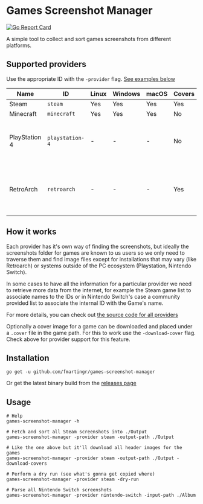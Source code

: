 # Games Screenshot Manager

[![Go Report Card](https://goreportcard.com/badge/github.com/fmartingr/games-screenshot-manager)](https://goreportcard.com/report/github.com/fmartingr/games-screenshot-manager)

A simple tool to collect and sort games screenshots from different platforms.

## Supported providers

Use the appropriate ID with the `-provider` flag. [See examples below](#Usage)

| Name            | ID                | Linux | Windows | macOS | Covers | Notes                                               |
| --------------- | ----------------- | ----- | ------- | ----- | ------ | --------------------------------------------------- |
| Steam           | `steam`           | Yes   | Yes     | Yes   | Yes    |
| Minecraft       | `minecraft`       | Yes   | Yes     | Yes   | No     |
| PlayStation 4   | `playstation-4`   | -     | -       | -     | No     | Requires `-input-path` pointing to PS4 folder       |
| RetroArch       | `retroarch`       | -     | -       | -     | Yes    | Requires `-input-path` pointing to Playlists folder |

## How it works

Each provider has it's own way of finding the screenshots, but ideally the screenshots folder for games are known to us users so we only need to traverse them and find image files except for installations that may vary (like Retroarch) or systems outside of the PC ecosystem (Playstation, Nintendo Switch).

In some cases to have all the information for a particular provider we need to retrieve more data from the internet, for example the Steam game list to associate names to the IDs or in Nintendo Switch's case a community provided list to associate the internal ID with the Game's name.

For more details, you can check out [the source code for all providers](https://github.com/fmartingr/games-screenshot-manager/tree/master/pkg/providers)

Optionally a cover image for a game can be downloaded and placed under a `.cover` file in the game path. For this to work use the `-download-cover` flag. Check above for provider support for this feature.

## Installation

```
go get -u github.com/fmartingr/games-screenshot-manager
```

Or get the latest binary build from the [releases page](https://github.com/fmartingr/games-screenshot-manager/releases)

## Usage

```
# Help
games-screenshot-manager -h

# Fetch and sort all Steam screenshots into ./Output
games-screenshot-manager -provider steam -output-path ./Output

# Like the one above but it'll download all header images for the games
games-screenshot-manager -provider steam -output-path ./Output -download-covers

# Perform a dry run (see what's gonna get copied where)
games-screenshot-manager -provider steam -dry-run

# Parse all Nintendo Switch screenshots
games-screenshot-manager -provider nintendo-switch -input-path ./Album
```
